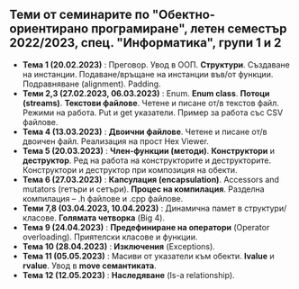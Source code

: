 ## Теми от семинарите по "Обектно-ориентирано програмиране", летен семестър 2022/2023, спец. "Информатика", групи 1 и 2 ##

- **Тема 1 (20.02.2023)** : Преговор. Увод в ООП. **Структури**. Създаване на инстанции. Подаване/връщане на инстанции във/от функции. Подравняване (alignment). Padding.  
- **Теми 2,3 (27.02.2023, 06.03.2023)** : Enum. **Enum class**. **Потоци (streams)**. **Текстови файлове**. Четене и писане от/в текстов файл. Режими на работа. Put и get указатели. Пример за работа със CSV файлове.  
- **Тема 4 (13.03.2023)** : **Двоични файлове**. Четене и писане от/в двоичен файл. Реализация на прост Hex Viewer.  
- **Тема 5 (20.03.2023)** : **Член-функции (методи)**. **Конструктори** и **деструктор**. Ред на работа на конструкторите и деструкторите. Конструктори и деструктор при композиция на обекти.  
- **Тема 6 (27.03.2023)** : **Капсулация (encapsulation)**. Accessors and mutators (гетъри и сетъри). **Процес на компилация**. Разделна компилация – .h файлове и .cpp файлове.  
- **Теми 7,8 (03.04.2023, 10.04.2023)** : Динамична памет в структури/класове. **Голямата четворка** (Big 4).  
- **Тема 9 (24.04.2023)** : **Предефиниране на оператори** (Operator overloading). Приятелски класове и функции.  
- **Тема 10 (28.04.2023)** : **Изключения** (Exceptions).  
- **Тема 11 (05.05.2023)** : Масиви от указатели към обекти. **lvalue** и **rvalue**. Увод в **move семантиката**.  
- **Тема 12 (12.05.2023)** : **Наследяване** (Is-a relationship).
